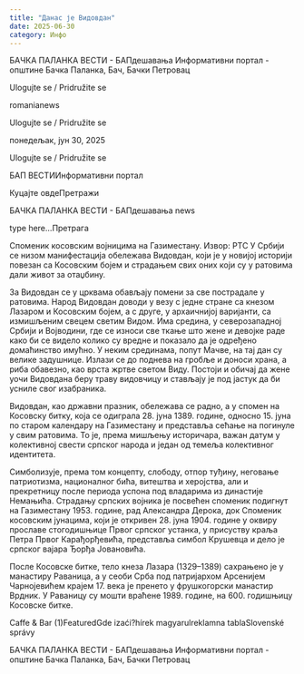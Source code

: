 ```yaml
---
title: "Данас је Видовдан"
date: 2025-06-30
category: Инфо
---
```


БАЧКА ПАЛАНКА ВЕСТИ - БАПдешавања Информативни портал - општине Бачка Паланка, Бач, Бачки Петровац

Ulogujte se / Pridružite se

romanianews

Ulogujte se / Pridružite se

понедељак, јун 30, 2025

Ulogujte se / Pridružite se

БАП ВЕСТИИнформативни портал

Куцајте овдеПретражи

БАЧКА ПАЛАНКА ВЕСТИ - БАПдешавања news

type here...Претрага

Споменик косовским војницима на Газиместану. Извор: РТС
            У Србији се низом манифестација обележава Видовдан, који је у новијој историји повезан са Косовским бојем и страдањем свих оних који су у ратовима дали живот за отаџбину.

За Видовдан се у црквама обављају помени за све пострадале у ратовима. Народ Видовдан доводи у везу с једне стране са кнезом Лазаром и Косовским бојем, а с друге, у архаичнијој варијанти, са измишљеним свецем светим Видом.
Има средина, у северозападној Србији и Војводини, где се износи све ткање што жене и девојке раде како би се видело колико су вредне и показало да је одређено домаћинство имућно. У неким срединама, попут Мачве, на тај дан су велике задушнице. Излази се до поднева на гробље и доноси храна, а риба обавезно, као врста жртве светом Виду. Постоји и обичај да жене уочи Видовдана беру траву видовчицу и стављају је под јастук да би усниле свог изабраника.


Видовдан, као државни празник, обележава се радно, а у спомен на Косовску битку, која се одиграла 28. јуна 1389. године, односно 15. јуна по старом календару на Газиместану и представља сећање на погинуле у свим ратовима. То је, према мишљењу историчара, важан датум у колективној свести српског народа и један од темеља колективног идентитета.


Симболизује, према том концепту, слободу, отпор туђину, неговање патриотизма, националног бића, витештва и херојства, али и прекретницу после периода успона под владарима из династије Немањића.
Страдању српских војника је посвећен споменик подигнут на Газиместану 1953. године, рад Александра Дерока, док Споменик косовским јунацима, који је откривен 28. јуна 1904. године у оквиру прославе стогодишњице Првог српског устанка, у присуству краља Петра Првог Карађорђевића, представља симбол Крушевца и дело је српског вајара Ђорђа Јовановића.


После Косовске битке, тело кнеза Лазара (1329–1389) сахрањено је у манастиру Раваница, а у сеоби Срба под патријархом Арсенијем Чарнојевићем крајем 17. века је пренето у фрушкогорски манастир Врдник. У Раваницу су мошти враћене 1989. године, на 600. годишњицу Косовске битке.

Caffe & Bar (1)FeaturedGde izaći?hírek magyarulreklamna tablaSlovenské správy

БАЧКА ПАЛАНКА ВЕСТИ - БАПдешавања Информативни портал - општине Бачка Паланка, Бач, Бачки Петровац

